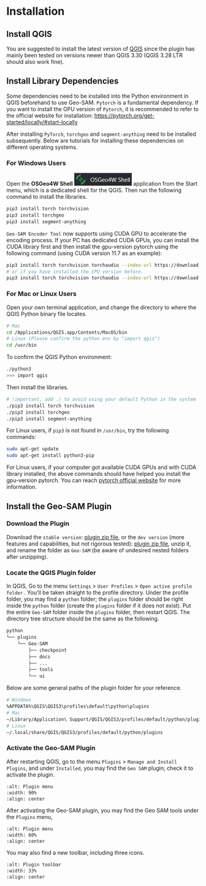 
# Installation

## Install QGIS

You are suggested to install the latest version of [QGIS](https://www.qgis.org/en/site/forusers/download.html) since the plugin has mainly been tested on versions newer than QGIS 3.30 (QGIS 3.28 LTR should also work fine).

## Install Library Dependencies

Some dependencies need to be installed into the Python environment in QGIS beforehand to use Geo-SAM. `Pytorch` is a fundamental dependency. If you want to install the GPU version of `Pytorch`, it is recommended to refer to the official website for installation: <https://pytorch.org/get-started/locally/#start-locally>

After installing `PyTorch`, `torchgeo` and `segment-anything` need to be installed subsequently. Below are tutorials for installing these dependencies on different operating systems.

### For Windows Users

Open the **OSGeo4W Shell** ![OsGeo4WShell](img/OsGeo4WShell.png) application from the Start menu, which is a dedicated shell for the QGIS. Then run the following command to install the libraries.

```bash
pip3 install torch torchvision
pip3 install torchgeo
pip3 install segment-anything
```

`Geo-SAM Encoder Tool` now supports using CUDA GPU to accelerate the encoding process. If your PC has dedicated CUDA GPUs, you can install the CUDA library first and then install the gpu-version pytorch using the following command (using CUDA version 11.7 as an example):

```bash
pip3 install torch torchvision torchaudio --index-url https://download.pytorch.org/whl/cu117 
# or if you have installed the CPU version before.
pip3 install torch torchvision torchaudio --index-url https://download.pytorch.org/whl/cu117 --force-reinstall
```

### For Mac or Linux Users

Open your own terminal application, and change the directory to where the QGIS Python binary file locates.

```bash
# Mac
cd /Applications/QGIS.app/Contents/MacOS/bin
# Linux (Please confirm the python env by "import qgis")
cd /usr/bin
```

To confirm the QGIS Python environment:

```bash
./python3
>>> import qgis
```

Then install the libraries.

```bash
# !important, add ./ to avoid using your default Python in the system
./pip3 install torch torchvision
./pip3 install torchgeo
./pip3 install segment-anything
```

For Linux users, if `pip3` is not found in `/usr/bin`, try the following commands:

```bash
sudo apt-get update
sudo apt-get install python3-pip
```

For Linux users, if your computer got available CUDA GPUs and with CUDA library installed, the above commands should have helped you install the gpu-version pytorch. You can reach [pytorch official website](https://pytorch.org/get-started/locally/) for more information.

## Install the Geo-SAM Plugin

### Download the Plugin

Download the `stable version`: [plugin zip file](https://github.com/coolzhao/Geo-SAM/releases/tag/v1.1.1), or the `dev version` (more features and capabilities, but not rigorous tested): [plugin zip file](https://github.com/coolzhao/Geo-SAM/releases/tag/v1.3.0-dev), unzip it, and rename the folder as `Geo-SAM` (be aware of undesired nested folders after unzipping).


### Locate the QGIS Plugin folder

In QGIS, Go to the menu `Settings` > `User Profiles` > `Open active profile folder.`  You'll be taken straight to the profile directory. Under the profile folder, you may find a `python` folder; the `plugins` folder should be right inside the `python` folder (create the `plugins` folder if it does not exist). Put the entire `Geo-SAM` folder inside the `plugins` folder, then restart QGIS. The directory tree structure should be the same as the following.

```bash
python
└── plugins
    └── Geo-SAM
        ├── checkpoint
        ├── docs
        ├── ...
        ├── tools
        └── ui
```

Below are some general paths of the plugin folder for your reference.

```bash
# Windows
%APPDATA%\QGIS\QGIS3\profiles\default\python\plugins
# Mac
~/Library/Application\ Support/QGIS/QGIS3/profiles/default/python/plugins
# Linux
~/.local/share/QGIS/QGIS3/profiles/default/python/plugins
```

### Activate the Geo-SAM Plugin

After restarting QGIS, go to the menu `Plugins` > `Manage and Install Plugins`, and under `Installed`, you may find the `Geo SAM` plugin; check it to activate the plugin.


```{image} img/Active_geo_sam.png
:alt: Plugin menu
:width: 90%
:align: center
```

After activating the Geo-SAM plugin, you may find the Geo SAM tools under the `Plugins` menu,

```{image} img/Plugin_menu_geo_sam.png
:alt: Plugin menu
:width: 60%
:align: center
```

You may also find a new toolbar, including three icons.

```{image} img/Toolbar_geo_sam.png
:alt: Plugin toolbar
:width: 33%
:align: center
```
